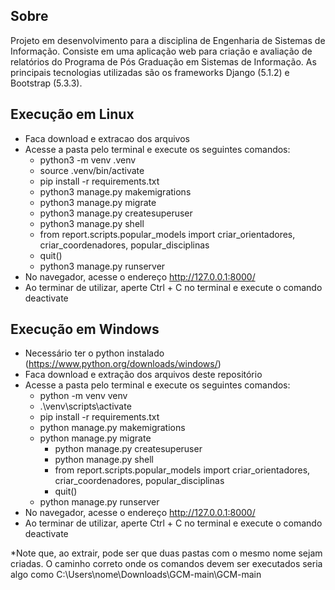 ## Sobre
Projeto em desenvolvimento para a disciplina de Engenharia de Sistemas de Informação. 
Consiste em uma aplicação web para criação e avaliação de relatórios do Programa de Pós Graduação em Sistemas de Informação.
As principais tecnologias utilizadas são os frameworks Django (5.1.2) e Bootstrap (5.3.3).

## Execução em Linux
- Faca download e extracao dos arquivos
- Acesse a pasta pelo terminal e execute os seguintes comandos:
     - python3 -m venv .venv
     - source .venv/bin/activate
     - pip install -r requirements.txt
     - python3 manage.py makemigrations
     - python3 manage.py migrate
     - python3 manage.py createsuperuser
     - python3 manage.py shell
     - from report.scripts.popular_models import criar_orientadores, criar_coordenadores, popular_disciplinas
     - quit()
     - python3 manage.py runserver
- No navegador, acesse o endereço http://127.0.0.1:8000/
- Ao terminar de utilizar, aperte Ctrl + C no terminal e execute o comando deactivate

## Execução em Windows
- Necessário ter o python instalado (https://www.python.org/downloads/windows/)
- Faca download e extração dos arquivos deste repositório
- Acesse a pasta pelo terminal e execute os seguintes comandos:
	- python -m venv venv
	- .\venv\scripts\activate
	- pip install -r requirements.txt
	- python manage.py makemigrations
	- python manage.py migrate
     	- python manage.py createsuperuser
      	- python manage.py shell
      	- from report.scripts.popular_models import criar_orientadores, criar_coordenadores, popular_disciplinas
      	- quit()
	- python manage.py runserver
- No navegador, acesse o endereço http://127.0.0.1:8000/
- Ao terminar de utilizar, aperte Ctrl + C no terminal e execute o comando deactivate




*Note que, ao extrair, pode ser que duas pastas com o mesmo nome sejam criadas. O caminho correto onde os comandos devem ser executados seria algo como C:\Users\nome\Downloads\GCM-main\GCM-main
